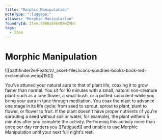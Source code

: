 ```yaml
---
title: "Morphic Manipulation"
noteType: ":luggage:"
aliases: "Morphic Manipulation"
foundryId: Item.t0hGa59kVQ9wZVhV
tags:
  - Item
---
```


# Morphic Manipulation
![[pathfinder2e/Feats/zz_asset-files/icons-sundries-books-book-red-exclamation.webp|150]]

You've attuned your natural aura to that of plant life, coaxing it to grow faster than normal. You sit for 10 minutes with a small, natural non-creature plant-such as a lone flower, a small bush, or a potted succulent-while you bring your aura in tune through meditation. You coax the plant to advance one stage in its life cycle: from seed to sprout, sprout to plant, plant to flower, or flower to fruit. If the plant doesn't have proper nutrients (if you're sprouting a seed without soil or water, for example), the plant withers 5 minutes after you complete the activity. Performing this activity more than once per day renders you [[Fatigued]] and unable to use Morphic Manipulation until your next full night's rest.

